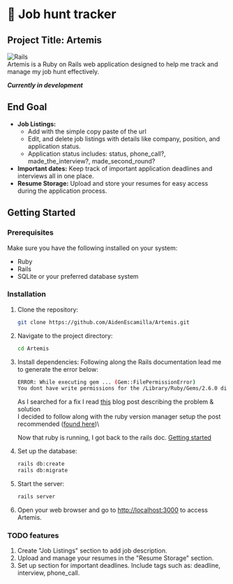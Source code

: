 # 🏹 Job hunt tracker
## Project Title: Artemis

![Rails](https://img.shields.io/badge/rails-%23CC0000.svg?style=for-the-badge&logo=ruby-on-rails&logoColor=white) \
Artemis is a Ruby on Rails web application designed to help me track and manage my job hunt effectively.

***Currently in development***

## End Goal

- **Job Listings:**
  - Add with the simple copy paste of the url
  - Edit, and delete job listings with details like company, position, and application status.
  - Application status includes: status, phone_call?, made_the_interview?, made_second_round?
- **Important dates:** Keep track of important application deadlines and interviews all in one place.
- **Resume Storage:** Upload and store your resumes for easy access during the application process.

## Getting Started

### Prerequisites

Make sure you have the following installed on your system:

- Ruby
- Rails
- SQLite or your preferred database system

### Installation

1. Clone the repository:
   ```bash
   git clone https://github.com/AidenEscamilla/Artemis.git
   ```

2. Navigate to the project directory:
   ```bash
   cd Artemis
   ```

3. Install dependencies:
   Following along the Rails documentation lead me to generate the error below:

   ```bash
   ERROR: While executing gem ... (Gem::FilePermissionError)
   You dont have write permissions for the /Library/Ruby/Gems/2.6.0 directory
   ```

   As I searched for a fix I read [this](https://www.moncefbelyamani.com/the-definitive-guide-to-installing-ruby-gems-on-a-mac/) blog post describing the problem & solution \
   I decided to follow along with the ruby version manager setup the post recommended ([found here](https://www.moncefbelyamani.com/how-to-install-xcode-homebrew-git-rvm-ruby-on-mac/#read-this-part-only-if-you-are-on-an-apple-silicon-mac-m1m2))\

   Now that ruby is running, I got back to the rails doc. [Getting started](https://guides.rubyonrails.org/getting_started.html)

5. Set up the database:
   ```bash
   rails db:create
   rails db:migrate
   ```

6. Start the server:
   ```bash
   rails server
   ```

7. Open your web browser and go to [http://localhost:3000](http://localhost:3000) to access Artemis.

### TODO features

1. Create "Job Listings" section to add job description.
2. Upload and manage your resumes in the "Resume Storage" section.
3. Set up section for important deadlines. Include tags such as: deadline, interview, phone_call.
